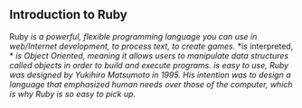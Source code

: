 ## Introduction to Ruby
Ruby
	*is a powerful, flexible programming language you can use in web/Internet development, to process text, to create games.*
	*is interpreted, *
	*is Object Oriented, meaning it allows users to manipulate data structures called objects in order to build and execute programs.*
	*is easy to use, Ruby was designed by Yukihiro Matsumoto in 1995. His intention was to design a language that emphasized human needs over those of the computer, which is why Ruby is so easy to pick up.*
 